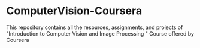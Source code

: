 # ComputerVision-Coursera
This repository contains all the resources, assignments, and proiects of "Introduction to Computer Vision and Image Processing " Course offered by Coursera
